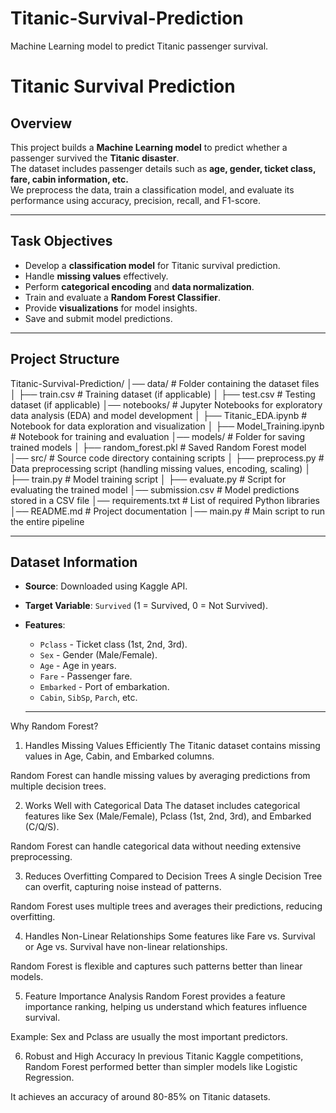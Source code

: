 # Titanic-Survival-Prediction
Machine Learning model to predict Titanic passenger survival.

#  Titanic Survival Prediction  

##  Overview  
This project builds a **Machine Learning model** to predict whether a passenger survived the **Titanic disaster**.  
The dataset includes passenger details such as **age, gender, ticket class, fare, cabin information, etc.**  
We preprocess the data, train a classification model, and evaluate its performance using accuracy, precision, recall, and F1-score.  

---

##  Task Objectives  
- Develop a **classification model** for Titanic survival prediction.  
- Handle **missing values** effectively.  
- Perform **categorical encoding** and **data normalization**.  
- Train and evaluate a **Random Forest Classifier**.  
- Provide **visualizations** for model insights.  
- Save and submit model predictions.  

---

##  Project Structure  
Titanic-Survival-Prediction/
│── data/                  # Folder containing the dataset files
│   ├── train.csv          # Training dataset (if applicable)
│   ├── test.csv           # Testing dataset (if applicable)
│── notebooks/             # Jupyter Notebooks for exploratory data analysis (EDA) and model development
│   ├── Titanic_EDA.ipynb  # Notebook for data exploration and visualization
│   ├── Model_Training.ipynb  # Notebook for training and evaluation
│── models/                # Folder for saving trained models
│   ├── random_forest.pkl  # Saved Random Forest model
│── src/                   # Source code directory containing scripts
│   ├── preprocess.py      # Data preprocessing script (handling missing values, encoding, scaling)
│   ├── train.py           # Model training script
│   ├── evaluate.py        # Script for evaluating the trained model
│── submission.csv         # Model predictions stored in a CSV file
│── requirements.txt       # List of required Python libraries
│── README.md              # Project documentation
│── main.py                # Main script to run the entire pipeline


---

## Dataset Information  
- **Source**: Downloaded using Kaggle API.  
- **Target Variable**: `Survived` (1 = Survived, 0 = Not Survived).  
- **Features**:
  - `Pclass` - Ticket class (1st, 2nd, 3rd).  
  - `Sex` - Gender (Male/Female).  
  - `Age` - Age in years.  
  - `Fare` - Passenger fare.  
  - `Embarked` - Port of embarkation.  
  - `Cabin`, `SibSp`, `Parch`, etc.
 
  ---  
 Why Random Forest?
1. Handles Missing Values Efficiently
The Titanic dataset contains missing values in Age, Cabin, and Embarked columns.

Random Forest can handle missing values by averaging predictions from multiple decision trees.

2. Works Well with Categorical Data
The dataset includes categorical features like Sex (Male/Female), Pclass (1st, 2nd, 3rd), and Embarked (C/Q/S).

Random Forest can handle categorical data without needing extensive preprocessing.

3. Reduces Overfitting Compared to Decision Trees
A single Decision Tree can overfit, capturing noise instead of patterns.

Random Forest uses multiple trees and averages their predictions, reducing overfitting.

4. Handles Non-Linear Relationships
Some features like Fare vs. Survival or Age vs. Survival have non-linear relationships.

Random Forest is flexible and captures such patterns better than linear models.

5. Feature Importance Analysis
Random Forest provides a feature importance ranking, helping us understand which features influence survival.

Example: Sex and Pclass are usually the most important predictors.

6. Robust and High Accuracy
In previous Titanic Kaggle competitions, Random Forest performed better than simpler models like Logistic Regression.

It achieves an accuracy of around 80-85% on Titanic datasets.




